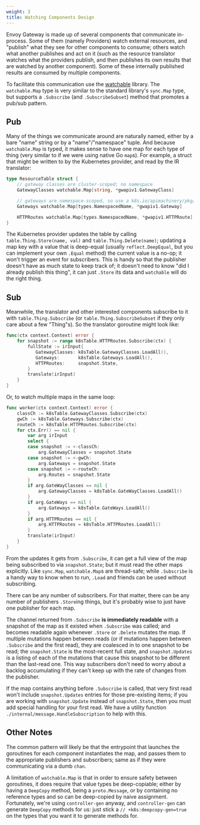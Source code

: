 ```yaml
---
weight: 3
title: Watching Components Design
---
```


Envoy Gateway is made up of several components that communicate in-process. Some of them (namely Providers) watch external resources, and "publish" what they see for other components to consume; others watch what another publishes and act on it (such as the resource translator watches what the providers publish, and then publishes its own results that are watched by another component). Some of these internally published results are consumed by multiple components.

To facilitate this communication use the [watchable](https://pkg.go.dev/github.com/telepresenceio/watchable) library. The `watchable.Map` type is very similar to the standard library's `sync.Map` type, but supports a `.Subscribe` (and `.SubscribeSubset`) method that promotes a pub/sub pattern.

## Pub

Many of the things we communicate around are naturally named, either by a bare "name" string or by a "name"/"namespace" tuple. And because `watchable.Map` is typed, it makes sense to have one map for each type of thing (very similar to if we were using native Go `map`s). For example, a struct that might be written to by the Kubernetes provider, and read by the IR translator:

```go
type ResourceTable struct {
	// gateway classes are cluster-scoped; no namespace
	GatewayClasses watchable.Map[string, *gwapiv1.GatewayClass]

	// gateways are namespace-scoped, so use a k8s.io/apimachinery/pkg/types.NamespacedName as the map key.
	Gateways watchable.Map[types.NamespacedName, *gwapiv1.Gateway]

	HTTPRoutes watchable.Map[types.NamespacedName, *gwapiv1.HTTPRoute]
}
```

The Kubernetes provider updates the table by calling `table.Thing.Store(name, val)` and `table.Thing.Delete(name)`; updating a map key with a value that is deep-equal (usually `reflect.DeepEqual`, but you can implement your own `.Equal` method) the current value is a no-op; it won't trigger an event for subscribers. This is handy so that the publisher doesn't have as much state to keep track of; it doesn't need to know "did I already publish this thing", it can just `.Store` its data and `watchable` will do the right thing.

## Sub

Meanwhile, the translator and other interested components subscribe to it with `table.Thing.Subscribe` (or `table.Thing.SubscribeSubset` if they only care about a few "Thing"s). So the translator goroutine might look like:

```go
func(ctx context.Context) error {
    for snapshot := range k8sTable.HTTPRoutes.Subscribe(ctx) {
        fullState := irInput{
           GatewayClasses: k8sTable.GatewayClasses.LoadAll(),
           Gateways:       k8sTable.Gateways.LoadAll(),
           HTTPRoutes:     snapshot.State,
        }
        translate(irInput)
    }
}
```

Or, to watch multiple maps in the same loop:

```go
func worker(ctx context.Context) error {
	classCh := k8sTable.GatewayClasses.Subscribe(ctx)
	gwCh := k8sTable.Gateways.Subscribe(ctx)
	routeCh := k8sTable.HTTPRoutes.Subscribe(ctx)
	for ctx.Err() == nil {
		var arg irInput
		select {
		case snapshot := <-classCh:
			arg.GatewayClasses = snapshot.State
		case snapshot := <-gwCh:
			arg.Gateways = snapshot.State
		case snapshot := <-routeCh:
			arg.Routes = snapshot.State
		}
		if arg.GateWayClasses == nil {
			arg.GatewayClasses = k8sTable.GateWayClasses.LoadAll()
		}
		if arg.GateWays == nil {
			arg.Gateways = k8sTable.GateWays.LoadAll()
		}
		if arg.HTTPRoutes == nil {
			arg.HTTPRoutes = k8sTable.HTTPRoutes.LoadAll()
		}
		translate(irInput)
	}
}
```

From the updates it gets from `.Subscribe`, it can get a full view of the map being subscribed to via `snapshot.State`; but it must read the other maps explicitly. Like `sync.Map`, `watchable.Map`s are thread-safe; while `.Subscribe` is a handy way to know when to run, `.Load` and friends can be used without subscribing.

There can be any number of subscribers. For that matter, there can be any number of publishers `.Store`ing things, but it's probably wise to just have one publisher for each map.

The channel returned from `.Subscribe` **is immediately readable** with a snapshot of the map as it existed when `.Subscribe` was called; and becomes readable again whenever `.Store` or `.Delete` mutates the map. If multiple mutations happen between reads (or if mutations happen between `.Subscribe` and the first read), they are coalesced in to one snapshot to be read; the `snapshot.State` is the most-recent full state, and `snapshot.Updates` is a listing of each of the mutations that cause this snapshot to be different than the last-read one. This way subscribers don't need to worry about a backlog accumulating if they can't keep up with the rate of changes from the publisher.

If the map contains anything before `.Subscribe` is called, that very first read won't include `snapshot.Updates` entries for those pre-existing items; if you are working with `snapshot.Update` instead of `snapshot.State`, then you must add special handling for your first read. We have a utility function `./internal/message.HandleSubscription` to help with this.

## Other Notes

The common pattern will likely be that the entrypoint that launches the goroutines for each component instantiates the map, and passes them to the appropriate publishers and subscribers; same as if they were communicating via a dumb `chan`.

A limitation of `watchable.Map` is that in order to ensure safety between goroutines, it does require that value types be deep-copiable; either by having a `DeepCopy` method, being a `proto.Message`, or by containing no reference types and so can be deep-copied by naive assignment. Fortunately, we're using `controller-gen` anyway, and `controller-gen` can generate `DeepCopy` methods for us: just stick a `// +k8s:deepcopy-gen=true` on the types that you want it to generate methods for.

